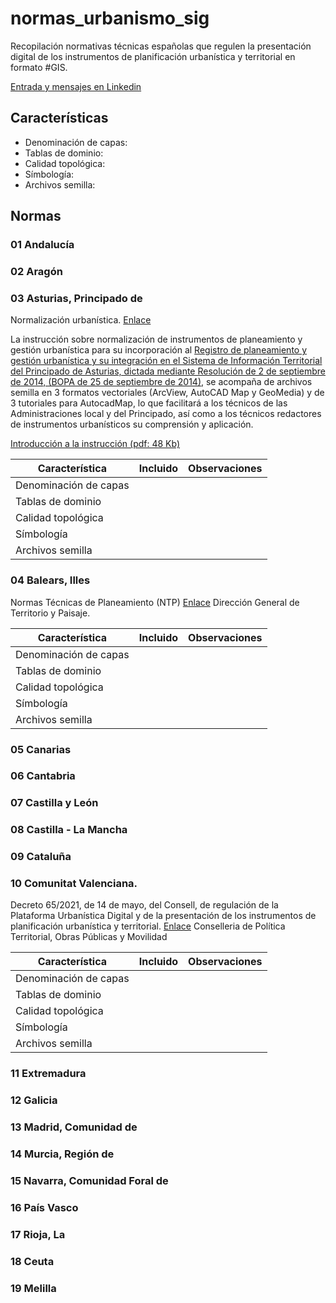 # normas_urbanismo_sig

Recopilación normativas técnicas españolas que regulen la presentación digital de los instrumentos de planificación urbanística y territorial en formato #GIS.

[Entrada y mensajes en Linkedin](https://www.linkedin.com/feed/update/urn:li:activity:6979697381382479872/)

## Características

- Denominación de capas: 
- Tablas de dominio: 
- Calidad topológica: 
- Símbología:
- Archivos semilla:

## Normas

### 01	Andalucía
### 02	Aragón
### 03	Asturias, Principado de

Normalización urbanística. [Enlace](https://www.asturias.es/detalle/-/categories/612963?p_r_p_categoryId=612963&_com_liferay_asset_categories_navigation_web_portlet_AssetCategoriesNavigationPortlet_articleId=2535583&articleId=2535583&title=Normalizaci%C3%B3n%20urban%C3%ADstica&redirect=https%3A%2F%2Fwww.asturias.es%2Fast%2Fgeneral%2F-%2Fcategories%2F572499%3Fp_r_p_categoryId%3D572499)

La instrucción sobre normalización de instrumentos de planeamiento y gestión urbanística para su incorporación al [Registro de planeamiento y gestión urbanística y su integración en el Sistema de Información Territorial del Principado de Asturias, dictada mediante Resolución de 2 de septiembre de 2014, (BOPA de 25 de septiembre de 2014)](https://www.asturias.es/bopa/2014/09/25/2014-15826.pdf), se acompaña de archivos semilla en 3 formatos vectoriales (ArcView, AutoCAD Map y GeoMedia) y de 3 tutoriales para AutocadMap, lo que facilitará a los técnicos de las Administraciones local y del Principado, así como a los técnicos redactores de instrumentos urbanísticos su comprensión y aplicación.

[Introducción a la instrucción (pdf: 48 Kb)](https://www.asturias.es/documents/217090/1854024/Introduccion-instruccion-normalizacion-instrumentos-planeamiento-gestion-urbanistica-revisada.pdf/29982aa5-1f2c-9ecd-58e7-4ce45aaead2b?t=1667208894454)

| Característica | Incluido | Observaciones |
| ----------- | ----------- | ----------- |
| Denominación de capas |  | |
| Tablas de dominio |  | |
| Calidad topológica |  | |
| Símbología |  | |
| Archivos semilla |  | |

### 04	Balears, Illes

Normas Técnicas de Planeamiento (NTP) [Enlace](https://www.caib.es/sites/muib/es/ntp_normas_tecnicas_de_planeamiento/)
Dirección General de Territorio y Paisaje. 

| Característica | Incluido | Observaciones |
| ----------- | ----------- | ----------- |
| Denominación de capas |  | |
| Tablas de dominio |  | |
| Calidad topológica |  | |
| Símbología |  | |
| Archivos semilla |  | |

### 05	Canarias
### 06	Cantabria
### 07	Castilla y León
### 08	Castilla - La Mancha
### 09	Cataluña
### 10	Comunitat Valenciana.

Decreto 65/2021, de 14 de mayo, del Consell, de regulación de la Plataforma Urbanística Digital y de la presentación de los instrumentos de planificación urbanística y territorial. [Enlace](https://dogv.gva.es/portal/ficha_disposicion_pc.jsp?sig=005292/2021&L=1)
Conselleria de Política Territorial, Obras Públicas y Movilidad

| Característica | Incluido | Observaciones |
| ----------- | ----------- | ----------- |
| Denominación de capas |  | |
| Tablas de dominio |  | |
| Calidad topológica |  | |
| Símbología |  | |
| Archivos semilla |  | |

### 11	Extremadura
### 12	Galicia
### 13	Madrid, Comunidad de
### 14	Murcia, Región de
### 15	Navarra, Comunidad Foral de
### 16	País Vasco
### 17	Rioja, La
### 18	Ceuta
### 19	Melilla



